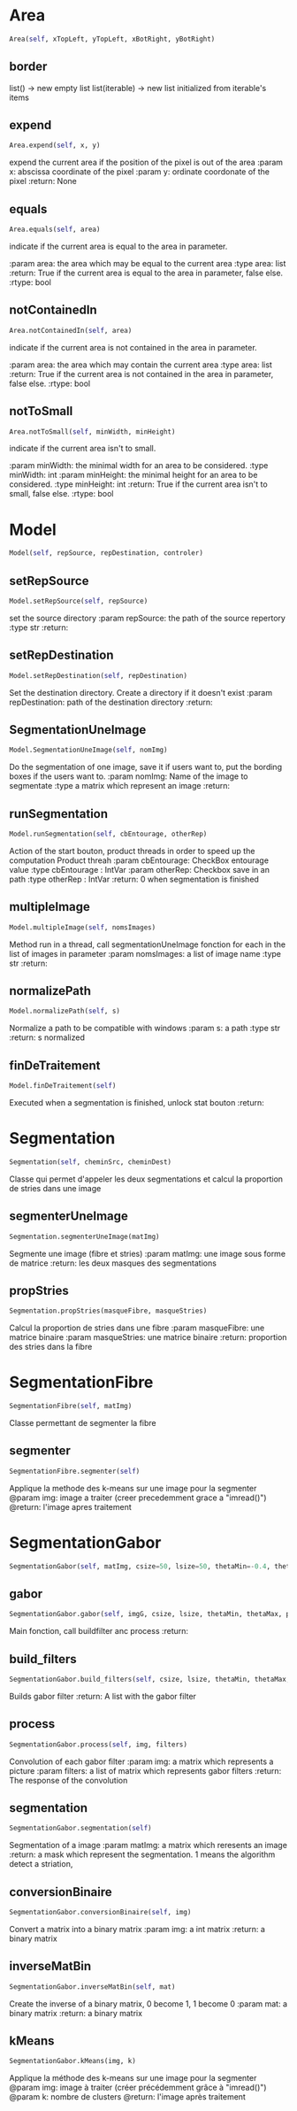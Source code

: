 <h1 id="Area.Area">Area</h1>

```python
Area(self, xTopLeft, yTopLeft, xBotRight, yBotRight)
```

<h2 id="Area.Area.border">border</h2>

list() -> new empty list
list(iterable) -> new list initialized from iterable's items
<h2 id="Area.Area.expend">expend</h2>

```python
Area.expend(self, x, y)
```

expend the current area if the position of the pixel is out of the area
:param x: abscissa coordinate of the pixel
:param y: ordinate coordonate of the pixel
:return: None

<h2 id="Area.Area.equals">equals</h2>

```python
Area.equals(self, area)
```
indicate if the current area is equal to the area in parameter.

:param area: the area which may be equal to the current area
:type area: list
:return: True if the current area is equal to the area in parameter, false else.
:rtype: bool

<h2 id="Area.Area.notContainedIn">notContainedIn</h2>

```python
Area.notContainedIn(self, area)
```
indicate if the current area is not contained in the area in parameter.

:param area: the area which may contain the current area
:type area: list
:return: True if the current area is not contained in the area in parameter, false else.
:rtype: bool

<h2 id="Area.Area.notToSmall">notToSmall</h2>

```python
Area.notToSmall(self, minWidth, minHeight)
```
indicate if the current area isn't to small.

:param minWidth: the minimal width for an area to be considered.
:type minWidth: int
:param minHeight: the minimal height for an area to be considered.
:type minHeight: int
:return: True if the current area isn't to small, false else.
:rtype: bool

<h1 id="Model.Model">Model</h1>

```python
Model(self, repSource, repDestination, controler)
```

<h2 id="Model.Model.setRepSource">setRepSource</h2>

```python
Model.setRepSource(self, repSource)
```

set the source directory
:param repSource: the path of the source repertory
:type str
:return:

<h2 id="Model.Model.setRepDestination">setRepDestination</h2>

```python
Model.setRepDestination(self, repDestination)
```

Set the destination directory. Create a directory if it doesn't exist
:param repDestination: path of the destination directory
:return:

<h2 id="Model.Model.SegmentationUneImage">SegmentationUneImage</h2>

```python
Model.SegmentationUneImage(self, nomImg)
```

Do the segmentation of one image, save it if users want to, put the bording boxes if the users want to.
:param nomImg: Name of the image to segmentate
:type a matrix which represent an image
:return:

<h2 id="Model.Model.runSegmentation">runSegmentation</h2>

```python
Model.runSegmentation(self, cbEntourage, otherRep)
```

Action of the start bouton, product threads in order to speed up the computation
Product threah
:param cbEntourage: CheckBox entourage value
:type cbEntourage : IntVar
:param otherRep: Checkbox save in an path
:type otherRep : IntVar
:return: 0 when segmentation is finished

<h2 id="Model.Model.multipleImage">multipleImage</h2>

```python
Model.multipleImage(self, nomsImages)
```

Method run in a thread, call segmentationUneImage fonction for each in the list of images in parameter
:param nomsImages: a list of image name
:type str
:return:

<h2 id="Model.Model.normalizePath">normalizePath</h2>

```python
Model.normalizePath(self, s)
```

Normalize a path to be compatible with windows
:param s: a path
:type str
:return: s normalized

<h2 id="Model.Model.finDeTraitement">finDeTraitement</h2>

```python
Model.finDeTraitement(self)
```

Executed when a segmentation is finished, unlock stat bouton
:return:

<h1 id="Segmentation.Segmentation">Segmentation</h1>

```python
Segmentation(self, cheminSrc, cheminDest)
```

Classe qui permet d'appeler les deux segmentations et calcul la proportion de stries dans une image

<h2 id="Segmentation.Segmentation.segmenterUneImage">segmenterUneImage</h2>

```python
Segmentation.segmenterUneImage(matImg)
```

Segmente une image (fibre et stries)
:param matImg: une image sous forme de matrice
:return: les deux masques des segmentations

<h2 id="Segmentation.Segmentation.propStries">propStries</h2>

```python
Segmentation.propStries(masqueFibre, masqueStries)
```

Calcul la proportion de stries dans une fibre
:param masqueFibre: une matrice binaire
:param masqueStries: une matrice binaire
:return: proportion des stries dans la fibre

<h1 id="SegmentationFibre.SegmentationFibre">SegmentationFibre</h1>

```python
SegmentationFibre(self, matImg)
```

Classe permettant de segmenter la fibre

<h2 id="SegmentationFibre.SegmentationFibre.segmenter">segmenter</h2>

```python
SegmentationFibre.segmenter(self)
```

Applique la methode des k-means sur une image pour la segmenter
@param img: image a traiter (creer precedemment grace a "imread()")
@return: l'image apres traitement

<h1 id="SegmentationGabor.SegmentationGabor">SegmentationGabor</h1>

```python
SegmentationGabor(self, matImg, csize=50, lsize=50, thetaMin=-0.4, thetaMax=0.45, pasTheta=0.2, sigma=2, gamma=5, lambdaMin=6, lambdaMax=15, pasLambda=2, psi=0, dossierSaveImgSeg=None, dossierSaveKernel=None)
```

<h2 id="SegmentationGabor.SegmentationGabor.gabor">gabor</h2>

```python
SegmentationGabor.gabor(self, imgG, csize, lsize, thetaMin, thetaMax, pasTheta, sigma, gamma, lambdaMin, lambdaMax, pasLambda, psi)
```

Main fonction, call buildfilter anc process
:return:

<h2 id="SegmentationGabor.SegmentationGabor.build_filters">build_filters</h2>

```python
SegmentationGabor.build_filters(self, csize, lsize, thetaMin, thetaMax, pasTheta, sigma, gamma, lambdaMin, lambdaMax, pasLambda, psi)
```

Builds gabor filter
:return: A list with the gabor filter

<h2 id="SegmentationGabor.SegmentationGabor.process">process</h2>

```python
SegmentationGabor.process(self, img, filters)
```

Convolution of each gabor filter
:param img: a matrix which represents a picture
:param filters: a list of matrix which represents gabor filters
:return: The response of the convolution

<h2 id="SegmentationGabor.SegmentationGabor.segmentation">segmentation</h2>

```python
SegmentationGabor.segmentation(self)
```

Segmentation of a image
:param matImg: a matrix which reresents an image
:return: a mask which represent the segmentation. 1 means the algorithm detect a striation,

<h2 id="SegmentationGabor.SegmentationGabor.conversionBinaire">conversionBinaire</h2>

```python
SegmentationGabor.conversionBinaire(self, img)
```

Convert a matrix into a binary matrix
 :param img: a int matrix
 :return: a binary matrix

<h2 id="SegmentationGabor.SegmentationGabor.inverseMatBin">inverseMatBin</h2>

```python
SegmentationGabor.inverseMatBin(self, mat)
```

Create the inverse of a binary matrix, 0 become 1, 1 become 0
:param mat: a binary matrix
:return: a binary matrix

<h2 id="SegmentationGabor.SegmentationGabor.kMeans">kMeans</h2>

```python
SegmentationGabor.kMeans(img, k)
```

Applique la méthode des k-means sur une image pour la segmenter
@param img: image à traiter (créer précédemment grâce à "imread()")
@param k: nombre de clusters
@return: l'image après traitement

